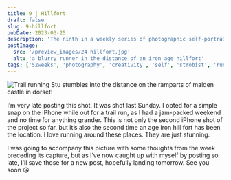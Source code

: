 ```yaml
---
title: 9 | Hillfort
draft: false
slug: 9-hillfort
pubDate: 2023-03-25
description: 'The ninth in a weekly series of photographic self-portraits of Stuart Mackenzie. This weeks photo land extremely late and was taken whilst our on the run'
postImage:
  src: '/preview_images/24-hillfort.jpg'
  alt: 'a blurry runner in the distance of an iron age hillfort'
tags: ['52weeks', 'photography', 'creativity', 'self', 'strobist', 'running']
---
```


<img src="/src/content/post_images/52weeks/52_2023_9.jpg" alt="Trail running Stu stumbles into the distance on the ramparts of maiden castle in dorset!" class="imageFull"/>

I’m very late posting this shot. It was shot last Sunday. I opted for a simple snap on the iPhone while out for a trail run, as I had a jam-packed weekend and no time for anything grander. This is not only the second iPhone shot of the project so far, but it’s also the second time an age iron hill fort has been the location. I love running around these places. They are just stunning.

I was going to accompany this picture with some thoughts from the week preceding its capture, but as I’ve now caught up with myself by posting so late, I’ll save those for a new post, hopefully landing tomorrow. See you soon 😘
